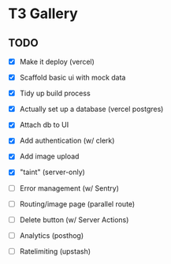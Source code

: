 # T3 Gallery

## TODO

- [x] Make it deploy (vercel)
- [x] Scaffold basic ui with mock data 
- [x] Tidy up build process
- [x] Actually set up a database (vercel postgres)
- [x] Attach db to UI 
- [x] Add authentication (w/ clerk)
- [x] Add image upload
- [x] "taint" (server-only)
- [ ] Error management (w/ Sentry)
- [ ] Routing/image page (parallel route) 
- [ ] Delete button (w/ Server Actions)
- [ ] Analytics (posthog)
- [ ] Ratelimiting (upstash)

